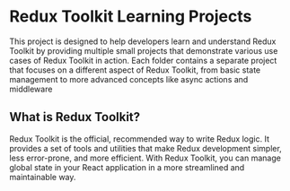 # Redux Toolkit Learning Projects
This project is designed to help developers learn and understand Redux Toolkit by providing multiple small projects that demonstrate various use cases of Redux Toolkit in action. Each folder contains a separate project that focuses on a different aspect of Redux Toolkit, from basic state management to more advanced concepts like async actions and middleware

## What is Redux Toolkit?

Redux Toolkit is the official, recommended way to write Redux logic. It provides a set of tools and utilities that make Redux development simpler, less error-prone, and more efficient. With Redux Toolkit, you can manage global state in your React application in a more streamlined and maintainable way.
